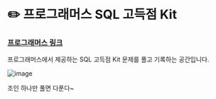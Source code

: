 # :pencil2: 프로그래머스 SQL 고득점 Kit

### [프로그래머스 링크](https://programmers.co.kr/learn/challenges)

프로그래머스에서 제공하는 SQL 고득점 Kit 문제를 풀고 기록하는 공간입니다.

![image](https://user-images.githubusercontent.com/55734436/109414491-7c582800-79f6-11eb-89f6-0cf017210e55.png)


조인 하나만 풀면 다푼다~
